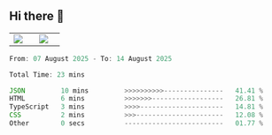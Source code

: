 ## Hi there 👋

<p align="center">
  <table align="center">
  <tr border="none">
  <td width="35%" align="center">
    <img  align="center"  src="http://github-profile-summary-cards.vercel.app/api/cards/stats?username=ricepunk&theme=github_dark" />
  </td>
    
  <td width="65%" align="center">
    <img  align="center"  src="http://github-profile-summary-cards.vercel.app/api/cards/profile-details?username=ricepunk&theme=github_dark" />
  </td>
  </tr>
  </table>
</p>

<!--START_SECTION:waka-->

```typescript
From: 07 August 2025 - To: 14 August 2025

Total Time: 23 mins

JSON         10 mins         >>>>>>>>>>---------------   41.41 %
HTML         6 mins          >>>>>>>------------------   26.81 %
TypeScript   3 mins          >>>>---------------------   14.81 %
CSS          2 mins          >>>----------------------   12.08 %
Other        0 secs          -------------------------   01.77 %
```

<!--END_SECTION:waka-->

